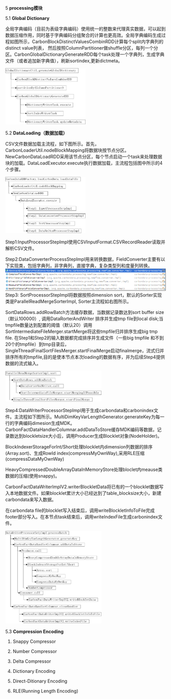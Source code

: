 5  **processing模块**

5.1  **Global Dictionary**

全局字典编码（目前为表级字典编码）使用统一的整数来代理真实数据，可以起到数据压缩作用，同时基于字典编码分组聚合的计算也更高效。全局字典编码生成过程如图所示，CarbonBlockDistinctValuesCombinRDD计算每个split内字典列的distinct value列表， 然后按照ColumnPartitioner做shuffle分区，每列一个分区。CarbonGlobalDictionaryGenerateRDD每个task处理一个字典列，生成字典文件（或者追加新字典值），刷新sortindex,更新dictmeta。

<img src="media/5-1_1.png" width = "50%" alt="5-1_1" />

5.2  **DataLoading（数据加载）**

CSV文件数据加载主流程，如下图所示。首先，CarbonLoaderUtil.nodeBlockMapping将数据块按节点分区。NewCarbonDataLoadRDD采用该节点分区，每个节点启动一个task来处理数据块的加载。DataLoadExecutor.execute执行数据加载，主流程包括图中所示的4个步骤。

<img src="media/5-2_1.png" width = "50%" alt="5-2_1" />

Step1:InputProcessorStepImpl使用CSVInputFormat.CSVRecordReader读取并解析CSV文件。

Step2:DataConverterProcessStepImpl用来转换数据，FieldConverter主要有以下实现类，包括字典列，非字典列，直接字典，复杂类型列和度量列转换。
![5-2_2](media/5-2_2.png)
Step3: SortProcessorStepImpl将数据按照dimension sort，默认的Sorter实现类是ParallelReadMergeSorterImpl, Sorter主流程如右图所示。

SortDataRows.addRowBatch方法缓存数据，当数据记录数达到sort buffer size（默认100000）, 调用DataRorterAndWriter 排序并生成tmp file到local disk;当tmpfile数量达到配置的阈值（默认20）调用SortIntermediateFileMerger.startMerge将这些tmpfile归并排序生成big tmp file. 在Step1和Step2的输入数据都完成排序并生成文件（一些big tmpfile
和不到20个的tmpfile）到tmp目录后，SingleThreadFinalSortFilesMerger.startFinalMerge启动finalmerge，流式归并排序所有的tmpfile,目的是使本节点本次loading的数据有序，并为后续Step4提供数据的流式输入。

<img src="media/5-2_3.png" width = "60%" alt="5-2_3" />

Step4:DataWriterProcessorStepImpl用于生成carbondata和carbonindex文件。主流程如下图所示。MultiDimKeyVarLengthGenerator.generateKey为每一行的字典编码dimesion生成MDK。CarbonFactDataHandlerColumnar.addDataToStore缓存MDK编码等数据，记录数达到blockletsize大小后，调用Producer生成Blocklet对象(NodeHolder)。

BlockIndexerStorageForInt/Short处理blocklet内dimension列数据的排序(Array.sort)、生成RowId index(compressMyOwnWay),采用RLE压缩(compressDataMyOwnWay)

HeavyCompressedDoubleArrayDataInMemoryStore处理bloclet内meause类数据的压缩(使用snappy)。

CarbonFactDataWriterImplV2.writerBlockletData将已有的一个blocklet数据写入本地数据文件。如果blocklet累计大小已经达到了table\_blocksize大小，新建carbondata来写入数据。

在carbondata file的blocklet写入结束后，调用writeBlockletInfoToFile完成footer部分写入。在本节点task结束后，调用writeIndexFile生成carbonindex文件。

<img src="media/5-2_4.png" width = "60%" alt="5-2_4" />

5.3  **Compression Encoding**

1. Snappy Compressor

2. Number Compressor

3. Delta Compressor

4. Dictionary Encoding

5. Direct-Ditionary Encoding

6. RLE(Running Length Encoding)
